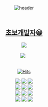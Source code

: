 <div align="center">

![header](https://capsule-render.vercel.app/api?type=wave&color=ffb8c6&height=500&section=header&text=Hyeon%20TTora&fontSize=90)
<p align="center">	 
<!-- <img src="https://user-images.githubusercontent.com/73942023/144770972-17cb5203-9c0d-4c5c-adc3-af7a69bf68e1.gif"> -->
<!-- <img src="https://user-images.githubusercontent.com/73942023/144771272-6ee5d22a-2002-4a40-819b-89ac0cc00080.gif"> -->  

## </br>[초보개발자😀](https://hyeonttora.github.io/study_publisings/)

<img src = "https://mblogthumb-phinf.pstatic.net/MjAyMDA0MjJfMjkz/MDAxNTg3NTM0NDg4MjYy.Y1qtxZsZHFb7K0mUYCBSlYXDeeNrEvy5arabf1vzefMg.n6lCRbtVy_z5GqFe0vPGUjF_-NrycUUAK5wONEQwMJMg.GIF.yubini99/3.gif?type=w800">
<br>

</br>
<a href="https://github.com/HyeonTtora/github-readme-stats"><img src="https://github-readme-stats.vercel.app/api?username=HyeonTtora&theme=omni&show_icons=true"/></a> &nbsp 
<!-- <img src="https://github-readme-stats.vercel.app/api/top-langs/?username=HyeonTtora&theme=omni&layout=compact"/> -->
	
<!-- <a href="https://github.com/HyeonTtora"> <img src="https://github-readme-stats.vercel.app/api/top-langs/?username=HyeonTtora&theme=omni&show_icons=true"/> --> 
<!-- [![HyeonTtora's wakatime stats](https://github-readme-stats.vercel.app/api/wakatime?username=HyeonTtora )](https://github.com/HyeonTtora/github-readme-stats) -->
<!-- [![Readme Card](https://github-readme-stats.vercel.app/api/pin/?username=HyeonTtora&repo=github-readme-stats)](https://github.com/HyeonTtora/github-readme-stats) -->
<br>

</br>

[![Hits](https://hits.seeyoufarm.com/api/count/incr/badge.svg?url=https%3A%2F%2Fgithub.com%2FHyeonTtora&count_bg=%23FF899D&title_bg=%23FF6E6E&icon=shell.svg&icon_color=%23FFFFFF&title=HITS%E2%95%B0%28*%C2%B0%E2%96%BD%C2%B0*%29%E2%95%AF&edge_flat=false)](https://hits.seeyoufarm.com)

<img src="https://img.shields.io/badge/Visual Studio Code-007ACC?style=flat-square&logo=Visual Studio Code&logoColor=white"/> <img src="https://img.shields.io/badge/Eclipse IDE-2C2255?style=flat-square&logo=Eclipse IDE&logoColor=white"/> <img src="https://img.shields.io/badge/IntelliJ IDEA-000000?style=flat-square&logo=IntelliJ IDEA&logoColor=white"/>  
<img src="https://img.shields.io/badge/Oracle-F80000?style=flat-square&logo=Oracle&logoColor=white"/> <img src="https://img.shields.io/badge/MySQL-4479A1?style=flat-square&logo=MySQL&logoColor=white"/> <img src="https://img.shields.io/badge/Microsoft SQL Server-CC2927?style=flat-square&logo=Microsoft SQL Server&logoColor=white"/>  
<img src="https://img.shields.io/badge/Python-3776AB?style=flat-square&logo=Python&logoColor=white"/> <img src="https://img.shields.io/badge/Java-FFFFFF?style=flat-square&logo=OpenJDK&logoColor=black"/> <img src="https://img.shields.io/badge/JavaScript-F7DF1E?style=flat-square&logo=JavaScript&logoColor=white"/>  
<img src="https://img.shields.io/badge/Spring-6DB33F?style=flat-square&logo=Spring&logoColor=white"/> <img src="https://img.shields.io/badge/C-A8B9CC?style=flat-square&logo=C&logoColor=white"/> <img src="https://img.shields.io/badge/C++-00599C?style=flat-square&logo=C%2B%2B&logoColor=white"/>  

</div>

